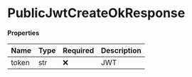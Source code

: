 # PublicJwtCreateOkResponse

**Properties**

| Name  | Type | Required | Description |
| :---- | :--- | :------- | :---------- |
| token | str  | ❌       | JWT         |

<!-- This file was generated by liblab | https://liblab.com/ -->
